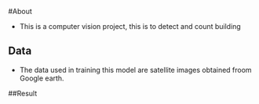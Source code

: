 #About 

* This is a computer vision project, this is to detect and count building 

## Data 

* The data used in training this model are satellite images obtained froom Google earth. 

##Result

